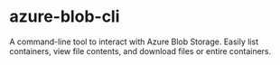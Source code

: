 # azure-blob-cli
A command-line tool to interact with Azure Blob Storage. Easily list containers, view file contents, and download files or entire containers.
